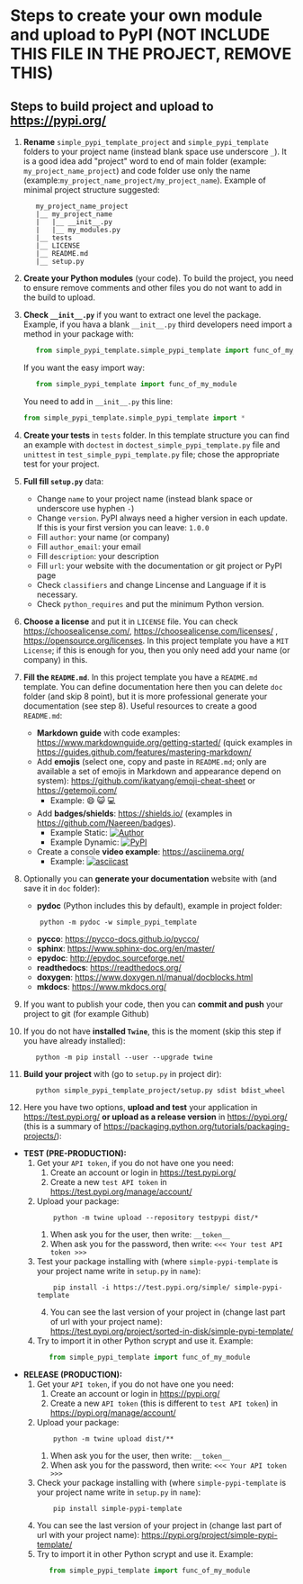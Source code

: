 # Steps to create your own module and upload to PyPI (NOT INCLUDE THIS FILE IN THE PROJECT, REMOVE THIS)

## Steps to build project and upload to https://pypi.org/
 1. **Rename** `simple_pypi_template_project` and `simple_pypi_template` folders to your project name 
 (instead blank space use underscore `_`). It is a good idea add "project" word to end of main folder 
 (example: `my_project_name_project`) and code folder use only the name 
 (example:`my_project_name_project/my_project_name`). Example of minimal project structure suggested:
     ```
        my_project_name_project
        |__ my_project_name
        |   |__ __init__.py
        |   |__ my_modules.py
        |__ tests
        |__ LICENSE
        |__ README.md
        |__ setup.py
     ```
 
 2. **Create your Python modules** (your code). To build the project, you need to ensure remove comments and other 
 files you do not want to add in the build to upload.
 
 3. **Check `__init__.py`** if you want to extract one level the package.
    Example, if you hava a blank `__init__.py` third developers need import a method in your package with:
     ```python
        from simple_pypi_template.simple_pypi_template import func_of_my_module
     ```
    If you want the easy import way:
    ```python
       from simple_pypi_template import func_of_my_module
    ```
    You need to add in `__init__.py` this line:
    ```python
    from simple_pypi_template.simple_pypi_template import *
    ```
 
 4. **Create your tests** in `tests` folder. In this template structure you can find an example with `doctest` 
 in `doctest_simple_pypi_template.py` file and `unittest` in `test_simple_pypi_template.py` file; chose the appropriate test
  for your project.
 
 5. **Full fill `setup.py`** data:
    * Change `name` to your project name (instead blank space or underscore use hyphen `-`)
    * Change `version`. PyPI always need a higher version in each update. 
    If this is your first version you can leave: `1.0.0`
    * Fill `author`: your name (or company)
    * Fill `author_email`: your email
    * Fill `description`: your description
    * Fill `url`: your website with the documentation or git project or PyPI page
    * Check `classifiers` and change Lincense and Language if it is necessary.
    * Check `python_requires` and put the minimum Python version.
 
 6. **Choose a license** and put it in `LICENSE` file. You can check https://choosealicense.com/, 
 https://choosealicense.com/licenses/ , https://opensource.org/licenses. In this project template you have 
 a `MIT License`; if this is enough for you, then you only need add your name (or company) in this.
 
 7. **Fill the `README.md`**. In this project template you have a `README.md` template. You can define documentation 
 here then you can delete `doc` folder (and skip 8 point), but it is more professional generate your documentation 
 (see step 8). Useful resources to create a good `README.md`:
    * **Markdown guide** with code examples: https://www.markdownguide.org/getting-started/ (quick examples in  
    https://guides.github.com/features/mastering-markdown/
    * Add **emojis** (select one, copy and paste in `README.md`; only are available a set of emojis in Markdown 
    and appearance depend on system): https://github.com/ikatyang/emoji-cheat-sheet or https://getemoji.com/
        * Example: 😄 😺 💻
    * Add **badges/shields**: https://shields.io/ (examples in https://github.com/Naereen/badges). 
       * Example Static: 
    [![Author](https://img.shields.io/badge/Author-Ramon%20Invarato-green.svg)](https://github.com/Invarato)
       * Example Dynamic: 
    [![PyPI](https://img.shields.io/pypi/v/simple-pypi-template)](https://pypi.org/project/simple-pypi-template/)
    * Create a console **video example**: https://asciinema.org/
        * Example: [![asciicast](https://asciinema.org/a/14.png)](https://asciinema.org/a/14)

 8. Optionally you can **generate your documentation** website with (and save it in `doc` folder):
    * **pydoc** (Python includes this by default), example in project folder:
    ```
        python -m pydoc -w simple_pypi_template
    ```
    * **pycco**: https://pycco-docs.github.io/pycco/
    * **sphinx**: https://www.sphinx-doc.org/en/master/
    * **epydoc**: http://epydoc.sourceforge.net/
    * **readthedocs**: https://readthedocs.org/
    * **doxygen**: https://www.doxygen.nl/manual/docblocks.html
    * **mkdocs**: https://www.mkdocs.org/

 9. If you want to publish your code, then you can **commit and push** your project to git (for example Github)

 10. If you do not have **installed `Twine`**, this is the moment (skip this step if you have already installed):
     ```
        python -m pip install --user --upgrade twine
     ```

 11. **Build your project** with (go to `setup.py` in project dir):
     ```
        python simple_pypi_template_project/setup.py sdist bdist_wheel
     ```

 12. Here you have two options, **upload and test** your application in https://test.pypi.org/ 
 **or upload as a release version** in https://pypi.org/ (this is a summary of 
 https://packaging.python.org/tutorials/packaging-projects/):
* **TEST (PRE-PRODUCTION):**
    1. Get your `API token`, if you do not have one you need:
        1. Create an account or login in https://test.pypi.org/
        2. Create a new `test API token` in https://test.pypi.org/manage/account/
    2. Upload your package:
        ```
            python -m twine upload --repository testpypi dist/*
        ```
        1. When ask you for the user, then write: `__token__`
        2. When ask you for the password, then write: `<<< Your test API token >>>`
    3. Test your package installing with (where `simple-pypi-template` is your project name write 
    in `setup.py` in `name`):
        ```
            pip install -i https://test.pypi.org/simple/ simple-pypi-template
        ```
        4. You can see the last version of your project in (change last part of url with your project name): 
        https://test.pypi.org/project/sorted-in-disk/simple-pypi-template/
    5. Try to import it in other Python scrypt and use it. Example:
        ```python
           from simple_pypi_template import func_of_my_module
        ```    
* **RELEASE (PRODUCTION):**
    1. Get your `API token`, if you do not have one you need:
        1. Create an account or login in https://pypi.org/
        2. Create a new `API token` (this is different to `test API token`) in https://pypi.org/manage/account/
    2. Upload your package:
        ```
            python -m twine upload dist/**
        ```
        1. When ask you for the user, then write: `__token__`
        2. When ask you for the password, then write: `<<< Your API token >>>`
    3. Check your package installing with (where `simple-pypi-template` is your project name write 
    in `setup.py` in `name`):
        ```
            pip install simple-pypi-template
        ```
    4. You can see the last version of your project in (change last part of url with your project name): 
    https://pypi.org/project/simple-pypi-template/
    5. Try to import it in other Python scrypt and use it. Example:
        ```python
           from simple_pypi_template import func_of_my_module
        ```
